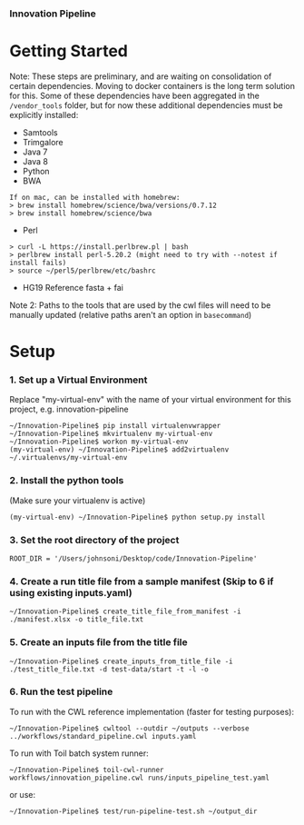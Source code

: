 ### Innovation Pipeline

# Getting Started

Note: These steps are preliminary, and are waiting on consolidation of certain dependencies. Moving to docker containers is the long term solution for this. Some of these dependencies have been aggregated in the `/vendor_tools` folder, but for now these additional dependencies must be explicitly installed:
  - Samtools
  - Trimgalore
  - Java 7
  - Java 8
  - Python
  - BWA
```
If on mac, can be installed with homebrew:
> brew install homebrew/science/bwa/versions/0.7.12
> brew install homebrew/science/bwa
```
  - Perl
```
> curl -L https://install.perlbrew.pl | bash
> perlbrew install perl-5.20.2 (might need to try with --notest if install fails)
> source ~/perl5/perlbrew/etc/bashrc
 ```
- HG19 Reference fasta + fai

Note 2: Paths to the tools that are used by the cwl files will need to be manually updated (relative paths aren't an option in `basecommand`)


# Setup

### 1. Set up a Virtual Environment
Replace "my-virtual-env" with the name of your virtual environment for this project, e.g. innovation-pipeline
```
~/Innovation-Pipeline$ pip install virtualenvwrapper
~/Innovation-Pipeline$ mkvirtualenv my-virtual-env
~/Innovation-Pipeline$ workon my-virtual-env
(my-virtual-env) ~/Innovation-Pipeline$ add2virtualenv ~/.virtualenvs/my-virtual-env
```

### 2. Install the python tools
(Make sure your virtualenv is active)
```
(my-virtual-env) ~/Innovation-Pipeline$ python setup.py install
```

### 3. Set the root directory of the project
```
ROOT_DIR = '/Users/johnsoni/Desktop/code/Innovation-Pipeline'
```

### 4. Create a run title file from a sample manifest (Skip to 6 if using existing inputs.yaml)
```
~/Innovation-Pipeline$ create_title_file_from_manifest -i ./manifest.xlsx -o title_file.txt
```

### 5. Create an inputs file from the title file
```
~/Innovation-Pipeline$ create_inputs_from_title_file -i ./test_title_file.txt -d test-data/start -t -l -o
```

### 6. Run the test pipeline
To run with the CWL reference implementation (faster for testing purposes):
```
~/Innovation-Pipeline$ cwltool --outdir ~/outputs --verbose ../workflows/standard_pipeline.cwl inputs.yaml
```
To run with Toil batch system runner:
```
~/Innovation-Pipeline$ toil-cwl-runner workflows/innovation_pipeline.cwl runs/inputs_pipeline_test.yaml
```
or use:
```
~/Innovation-Pipeline$ test/run-pipeline-test.sh ~/output_dir
```
